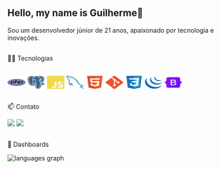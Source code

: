## Hello, my name is Guilherme🚀

Sou um desenvolvedor júnior de 21 anos, apaixonado por tecnologia e inovações.

##
<di>👨‍💻 Tecnologias</div>
<div style="display: inline_block"><br>
  <img align="center" alt="Gui-PHP" height="30" width="40" src="https://raw.githubusercontent.com/devicons/devicon/master/icons/php/php-original.svg">
  <img align="center" alt="Gui-Post" height="30" width="40" src="https://raw.githubusercontent.com/devicons/devicon/master/icons/postgresql/postgresql-original.svg">
  <img align="center" alt="Gui-Js" height="30" width="40" src="https://raw.githubusercontent.com/devicons/devicon/master/icons/javascript/javascript-plain.svg">
  <img align="center" alt="Gui-SQL" height="30" width="40" src="https://raw.githubusercontent.com/devicons/devicon/master/icons/mysql/mysql-original.svg">
  <img align="center" alt="Gui-HTML" height="30" width="40" src="https://raw.githubusercontent.com/devicons/devicon/master/icons/html5/html5-original.svg">
  <img align="center" alt="Gui-Git" height="30" width="40" src="https://raw.githubusercontent.com/devicons/devicon/master/icons/git/git-original.svg">
  <img align="center" alt="Gui-CSS" height="30" width="40" src="https://raw.githubusercontent.com/devicons/devicon/master/icons/css3/css3-original.svg">
  <img align="center" alt="Gui-Jquery" height="30" width="40" src="https://raw.githubusercontent.com/devicons/devicon/master/icons/jquery/jquery-original.svg">
  <img align="center" alt="Gui-Boot" height="30" width="40" src="https://raw.githubusercontent.com/devicons/devicon/master/icons/bootstrap/bootstrap-original.svg">
</div>

  ##
 <di>📫 Contato</div>
<div> 
  <a href = "mailto:guilhesirod@gmail.com"><img src="https://img.shields.io/badge/-Gmail-%23333?style=for-the-badge&logo=gmail&logoColor=white" target="_blank"></a>
  <a href="https://www.linkedin.com/in/guilherme-silveira-rodrigues/" target="_blank"><img src="https://img.shields.io/badge/-LinkedIn-%230077B5?style=for-the-badge&logo=linkedin&logoColor=white" target="_blank"></a> 
</div>

##
<di>👾 Dashboards</div>
<div align="left">
  <img src="https://github-readme-stats.vercel.app/api/top-langs?username=guirodrigues18&locale=en&hide_title=true&layout=compact&card_width=320&langs_count=4&theme=nord&hide_border=true&order=2" height="145" alt="languages graph"  />
</div>

